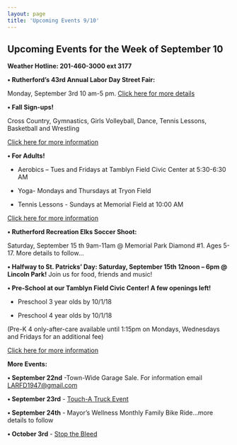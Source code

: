 ```yaml
---
layout: page
title: 'Upcoming Events 9/10'
---
```

 
## Upcoming Events for the Week of September 10 

**Weather Hotline: 201-460-3000 ext 3177**

**• Rutherford’s 43rd Annual Labor Day Street Fair:** 

Monday, September 3rd 10 am-5 pm. [Click here for more details](/labor-day-street-fair/)


**• Fall Sign-ups!** 

Cross Country, Gymnastics, Girls Volleyball, Dance, Tennis Lessons,
Basketball and Wrestling

[Click here for more information](/departments/recreation/sports-and-activities/childrens-catalog/)


**• For Adults!** 

- Aerobics – Tues and Fridays at Tamblyn Field Civic Center at 5:30-6:30 AM

- Yoga-  Mondays and Thursdays at Tryon Field

- Tennis Lessons - Sundays at Memorial Field at 10:00 AM

[Click here for more information](/departments/recreation/sports-and-activities/adult-catalog/)

**• Rutherford Recreation Elks Soccer Shoot:** 

Saturday, September 15 th 9am-11am @ Memorial Park Diamond #1. Ages 5-17. More details to follow…

**• Halfway to St. Patricks’ Day: Saturday, September 15th 12noon – 6pm @ Lincoln Park!**
Join us for food, friends and music!

**• Pre-School at our Tamblyn Field Civic Center! A few openings left!**

- Preschool 3 year olds by 10/1/18

- Preschool 4 year olds by 10/1/18

(Pre-K 4 only-after-care available until 1:15pm on Mondays, Wednesdays and Fridays for
an additional fee)

[Click here for more information](/departments/recreation/sports-and-activities/childrens-catalog/)

**More Events:**

**• September 22nd** -Town-Wide Garage Sale. For information email LARFD1947@gmail.com

**• September 23rd** - [Touch-A Truck Event](https://storage.googleapis.com/static.rutherford-nj.com/recreation/Touch%20a%20truck.pdf)

**• September 24th** - Mayor’s Wellness Monthly Family Bike Ride…more details to follow

**• October 3rd** - [Stop the Bleed](https://storage.googleapis.com/static.rutherford-nj.com/recreation/Stop%20the%20Bleed%20Flyer.pdf)
